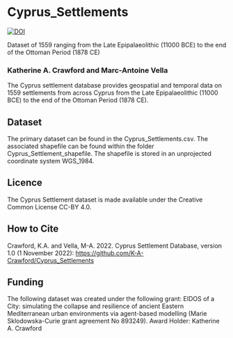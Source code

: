# Cyprus_Settlements
[![DOI](https://zenodo.org/badge/{github_id}.svg)](https://zenodo.org/badge/latestdoi/{github_id})

Dataset of 1559 ranging from the Late Epipalaeolithic (11000 BCE) to the end of the Ottoman Period (1878 CE)

### Katherine A. Crawford and Marc-Antoine Vella

The Cyprus settlement database provides geospatial and temporal data on 1559 settlements from across Cyprus from the Late Epipalaeolithic (11000 BCE) to the end of the Ottoman Period (1878 CE). 

## Dataset
The primary dataset can be found in the Cyprus_Settlements.csv. The associated shapefile can be found within the folder Cyprus_Settlement_shapefile. The shapefile is stored in an unprojected coordinate system WGS_1984.  

## Licence

The Cyprus Settlement dataset is made available under the Creative Common License CC-BY 4.0.

## How to Cite
Crawford, K.A. and Vella, M-A. 2022. Cyprus Settlement Database, version 1.0 (1 November 2022): https://github.com/K-A-Crawford/Cyprus_Settlements

## Funding
The following dataset was created under the following grant:
EIDOS of a City: simulating the collapse and resilience of ancient Eastern Mediterranean urban environments via agent-based modelling
(Marie Sklodowska-Curie grant agreement No 893249).
Award Holder: Katherine A. Crawford
